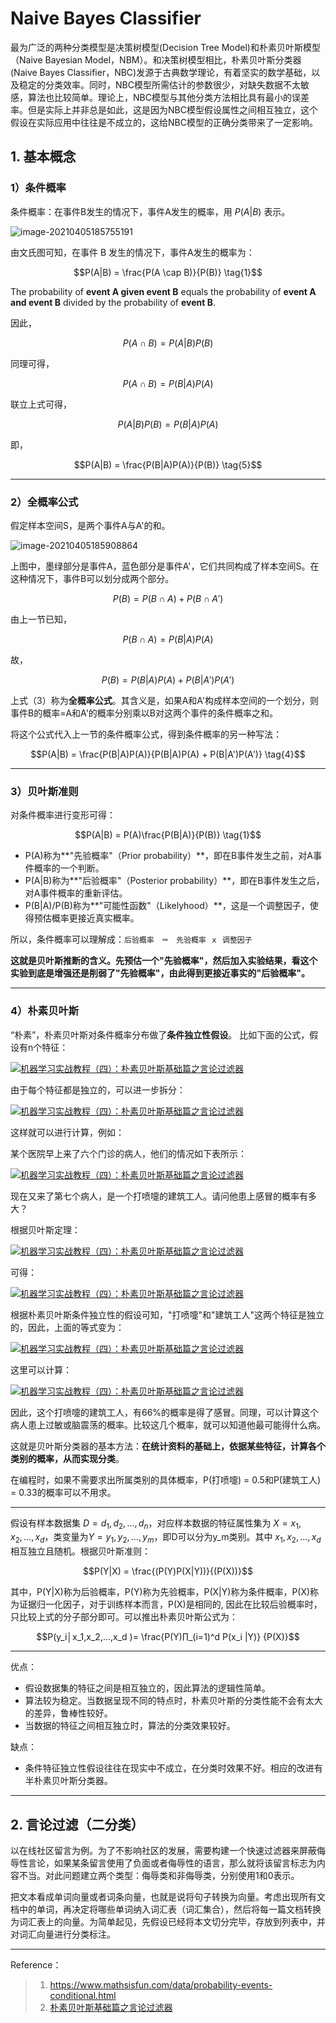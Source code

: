 # Naive Bayes Classifier

最为广泛的两种分类模型是决策树模型(Decision Tree Model)和朴素贝叶斯模型（Naive Bayesian Model，NBM）。和决策树模型相比，朴素贝叶斯分类器(Naive Bayes Classifier，NBC)发源于古典数学理论，有着坚实的数学基础，以及稳定的分类效率。同时，NBC模型所需估计的参数很少，对缺失数据不太敏感，算法也比较简单。理论上，NBC模型与其他分类方法相比具有最小的误差率。但是实际上并非总是如此，这是因为NBC模型假设属性之间相互独立，这个假设在实际应用中往往是不成立的，这给NBC模型的正确分类带来了一定影响。

## 1. 基本概念

### 1）条件概率

条件概率：在事件B发生的情况下，事件A发生的概率，用 $P(A|B)$ 表示。

![image-20210405185755191](./images/conditional_probability.png)

由文氏图可知，在事件 B 发生的情况下，事件A发生的概率为：

$$P(A|B) = \frac{P(A \cap B)}{P(B)} \tag{1}$$

The probability of **event A given event B** equals the probability of **event A and event B** divided by the probability of **event B**.

因此，

$$P(A \cap B) = P(A|B)P(B) \tag{2}$$

同理可得，

$$P(A \cap B) = P(B|A)P(A) \tag{3}$$



联立上式可得，

$$ P(A|B)P(B) = P(B|A)P(A) \tag{4}$$

即，

$$P(A|B) = \frac{P(B|A)P(A)}{P(B)} \tag{5}$$

---

### 2）全概率公式

假定样本空间S，是两个事件A与A'的和。

![image-20210405185908864](./images/full_probability.png)

上图中，墨绿部分是事件A，蓝色部分是事件A'，它们共同构成了样本空间S。在这种情况下，事件B可以划分成两个部分。

$$P(B) = P(B \cap A) + P(B \cap A') \tag{1}$$

由上一节已知，

$$P(B \cap A) = P(B|A)P(A) \tag{2}$$

故，

$$P(B) = P(B|A)P(A) + P(B|A')P(A') \tag{3}$$

上式（3）称为**全概率公式**。其含义是，如果A和A'构成样本空间的一个划分，则事件B的概率=A和A'的概率分别乘以B对这两个事件的条件概率之和。

将这个公式代入上一节的条件概率公式，得到条件概率的另一种写法：

$$P(A|B) = \frac{P(B|A)P(A)}{P(B|A)P(A) + P(B|A')P(A')} \tag{4}$$

---

### 3）贝叶斯准则

对条件概率进行变形可得：

$$P(A|B) = P(A)\frac{P(B|A)}{P(B)} \tag{1}$$

- P(A)称为**"先验概率"（Prior probability）**，即在B事件发生之前，对A事件概率的一个判断。
- P(A|B)称为**"后验概率"（Posterior probability）**，即在B事件发生之后，对A事件概率的重新评估。
- P(B|A)/P(B)称为**"可能性函数"（Likelyhood）**，这是一个调整因子，使得预估概率更接近真实概率。

所以，条件概率可以理解成：`后验概率　＝　先验概率 ｘ 调整因子`

**这就是贝叶斯推断的含义。先预估一个"先验概率"，然后加入实验结果，看这个实验到底是增强还是削弱了"先验概率"，由此得到更接近事实的"后验概率"。**

---

### 4）朴素贝叶斯

“朴素”，朴素贝叶斯对条件概率分布做了**条件独立性假设**。 比如下面的公式，假设有n个特征：

[![机器学习实战教程（四）：朴素贝叶斯基础篇之言论过滤器](https://cuijiahua.com/wp-content/uploads/2017/11/ml_4_21.jpg)](https://cuijiahua.com/wp-content/uploads/2017/11/ml_4_21.jpg)

由于每个特征都是独立的，可以进一步拆分：

[![机器学习实战教程（四）：朴素贝叶斯基础篇之言论过滤器](https://cuijiahua.com/wp-content/uploads/2017/11/ml_4_22.jpg)](https://cuijiahua.com/wp-content/uploads/2017/11/ml_4_22.jpg)

这样就可以进行计算，例如：

某个医院早上来了六个门诊的病人，他们的情况如下表所示：

[![机器学习实战教程（四）：朴素贝叶斯基础篇之言论过滤器](./images/example.png)](https://cuijiahua.com/wp-content/uploads/2017/11/ml_4_23.jpg)

现在又来了第七个病人，是一个打喷嚏的建筑工人。请问他患上感冒的概率有多大？

根据贝叶斯定理：

[![机器学习实战教程（四）：朴素贝叶斯基础篇之言论过滤器](./images/example2.png)](https://cuijiahua.com/wp-content/uploads/2017/11/ml_4_24.jpg)

可得：

[![机器学习实战教程（四）：朴素贝叶斯基础篇之言论过滤器](./images/example3.png)](https://cuijiahua.com/wp-content/uploads/2017/11/ml_4_28.png)

根据朴素贝叶斯条件独立性的假设可知，"打喷嚏"和"建筑工人"这两个特征是独立的，因此，上面的等式变为：

[![机器学习实战教程（四）：朴素贝叶斯基础篇之言论过滤器](./images/example5.png)](https://cuijiahua.com/wp-content/uploads/2017/11/ml_4_29.jpg)

这里可以计算：

[![机器学习实战教程（四）：朴素贝叶斯基础篇之言论过滤器](./images/example6.png)](https://cuijiahua.com/wp-content/uploads/2017/11/ml_4_30.jpg)

因此，这个打喷嚏的建筑工人，有66%的概率是得了感冒。同理，可以计算这个病人患上过敏或脑震荡的概率。比较这几个概率，就可以知道他最可能得什么病。

这就是贝叶斯分类器的基本方法：**在统计资料的基础上，依据某些特征，计算各个类别的概率，从而实现分类**。

在编程时，如果不需要求出所属类别的具体概率，P(打喷嚏) = 0.5和P(建筑工人) = 0.33的概率可以不用求。

---

假设有样本数据集 $D={d_1,d_2,…,d_n}$，对应样本数据的特征属性集为 $X={x_1,x_2,…,x_d}$，类变量为$Y={y_1,y_2,…,y_m}$，即D可以分为y_m类别。其中 $x_1,x_2,…,x_d$ 相互独立且随机。根据贝叶斯准则： 

$$P(Y|X) =  \frac{(P(Y)P(X|Y))}{(P(X))}$$

其中，P(Y|X)称为后验概率，P(Y)称为先验概率，P(X|Y)称为条件概率，P(X)称为证据归一化因子，对于训练样本而言，P(X)是相同的, 因此在比较后验概率时，只比较上式的分子部分即可。可以推出朴素贝叶斯公式为：

$$P(y_i│x_1,x_2,…,x_d )=  \frac{P(Y)∏_(i=1)^d P(x_i |Y)} {P(X)}$$

---

优点：

- 假设数据集的特征之间是相互独立的，因此算法的逻辑性简单。
- 算法较为稳定。当数据呈现不同的特点时，朴素贝叶斯的分类性能不会有太大的差异，鲁棒性较好。
- 当数据的特征之间相互独立时，算法的分类效果较好。

缺点：

- 条件特征独立性假设往往在现实中不成立，在分类时效果不好。相应的改进有半朴素贝叶斯分类器。

---

## 2. 言论过滤（二分类）

以在线社区留言为例。为了不影响社区的发展，需要构建一个快速过滤器来屏蔽侮辱性言论，如果某条留言使用了负面或者侮辱性的语言，那么就将该留言标志为内容不当。对此问题建立两个类型：侮辱类和非侮辱类，分别使用1和0表示。

把文本看成单词向量或者词条向量，也就是说将句子转换为向量。考虑出现所有文档中的单词，再决定将哪些单词纳入词汇表（词汇集合），然后将每一篇文档转换为词汇表上的向量。为简单起见，先假设已经将本文切分完毕，存放到列表中，并对词汇向量进行分类标注。

---

Reference：

> 1. https://www.mathsisfun.com/data/probability-events-conditional.html
> 2. [朴素贝叶斯基础篇之言论过滤器](https://cuijiahua.com/blog/2017/11/ml_4_bayes_1.html)